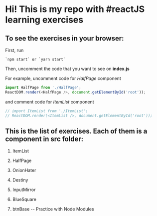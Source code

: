 # Hi! This is my repo with #reactJS learning exercises

## To see the exercises in your browser:

First, run

```
`npm start` or `yarn start`
```

Then, uncomment the code that you want to see on **index.js**


For example, uncomment code for *HalfPage* component

```javascript
import HalfPage from './HalfPage';
ReactDOM.render(<HalfPage />, document.getElementById('root'));
```
and comment code for *ItemList* component

```javascript
// import ItemList from './ItemList';
// ReactDOM.render(<ItemList />, document.getElementById('root'));
```

## This is the list of exercises. Each of them is a component in src folder:
1. ItemList

2. HalfPage

3. OnionHater

4. Destiny

5. InputMirror

6. BlueSquare

7. btnBase -- Practice with Node Modules